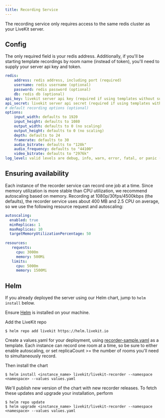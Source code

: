 ```yaml
---
title: Recording Service
---
```


The recording service only requires access to the same redis cluster as your LiveKit server.

## Config

The only required field is your redis address.
Additionally, if you'll be starting template recordings by room name (instead of token), you'll need to supply your server api key and token.

```yaml
redis:
    address: redis address, including port (required)
    username: redis username (optional)
    password: redis password (optional)
    db: redis db (optional)
api_key: livekit server api key (required if using templates without supplying tokens)
api_secret: livekit server api secret (required if using templates without supplying tokens)
# default recording options (optional)
options:
    input_width: defaults to 1920
    input_height: defaults to 1080
    output_width: defaults to 0 (no scaling)
    output_height: defaults to 0 (no scaling)
    depth: defaults to 24
    framerate: defaults to 30
    audio_bitrate: defaults to "128k"
    audio_frequency: defaults to "44100"
    video_bitrate: defaults to "2976k"
log_level: valid levels are debug, info, warn, error, fatal, or panic (optional)
```

## Ensuring availability

Each instance of the recorder service can record one job at a time. Since memory utilization is more stable than CPU 
utilization, we recommend autoscaling based on memory. Recording at 1080p/30fps/4500kbps (the defaults), the recorder 
service uses about 400 MB and 2.5 CPU on average, so we use the following resource request and autoscaling:

```yaml
autoscaling:
  enabled: true
  minReplicas: 1
  maxReplicas: 10
  targetMemoryUtilizationPercentage: 50
  
resources:
   requests:
     cpu: 3000m
     memory: 500Mi
   limits:
     cpu: 5000m
     memory: 1500Mi
```

## Helm

If you already deployed the server using our Helm chart, jump to `helm install` below.

Ensure [Helm](https://helm.sh/docs/intro/install/) is installed on your machine.

Add the LiveKit repo

```shell
$ helm repo add livekit https://helm.livekit.io
```

Create a values.yaml for your deployment, using [recorder-sample.yaml](https://github.com/livekit/livekit-helm/blob/master/recorder-sample.yaml) as a template.
Each instance can record one room at a time, so be sure to either enable autoscaling, or set replicaCount >= the number of rooms you'll need to simultaneously record.

Then install the chart

```shell
$ helm install <instance_name> livekit/livekit-recorder --namespace <namespace> --values values.yaml
```

We'll publish new version of the chart with new recorder releases. To fetch these updates and upgrade your installation, perform

```shell
$ helm repo update
$ helm upgrade <instance_name> livekit/livekit-recorder --namespace <namespace> --values values.yaml
```
